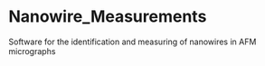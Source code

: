 # Nanowire_Measurements
Software for the identification and measuring of nanowires in AFM micrographs
